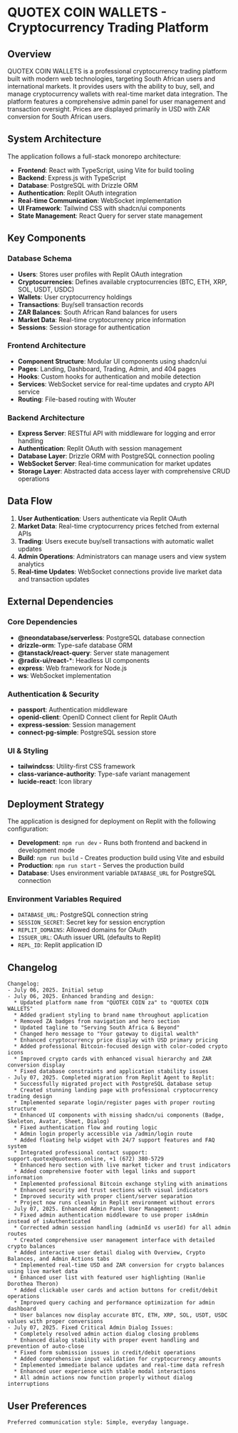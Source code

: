# QUOTEX COIN WALLETS - Cryptocurrency Trading Platform

## Overview

QUOTEX COIN WALLETS is a professional cryptocurrency trading platform built with modern web technologies, targeting South African users and international markets. It provides users with the ability to buy, sell, and manage cryptocurrency wallets with real-time market data integration. The platform features a comprehensive admin panel for user management and transaction oversight. Prices are displayed primarily in USD with ZAR conversion for South African users.

## System Architecture

The application follows a full-stack monorepo architecture:

- **Frontend**: React with TypeScript, using Vite for build tooling
- **Backend**: Express.js with TypeScript
- **Database**: PostgreSQL with Drizzle ORM
- **Authentication**: Replit OAuth integration
- **Real-time Communication**: WebSocket implementation
- **UI Framework**: Tailwind CSS with shadcn/ui components
- **State Management**: React Query for server state management

## Key Components

### Database Schema
- **Users**: Stores user profiles with Replit OAuth integration
- **Cryptocurrencies**: Defines available cryptocurrencies (BTC, ETH, XRP, SOL, USDT, USDC)
- **Wallets**: User cryptocurrency holdings
- **Transactions**: Buy/sell transaction records
- **ZAR Balances**: South African Rand balances for users
- **Market Data**: Real-time cryptocurrency price information
- **Sessions**: Session storage for authentication

### Frontend Architecture
- **Component Structure**: Modular UI components using shadcn/ui
- **Pages**: Landing, Dashboard, Trading, Admin, and 404 pages
- **Hooks**: Custom hooks for authentication and mobile detection
- **Services**: WebSocket service for real-time updates and crypto API service
- **Routing**: File-based routing with Wouter

### Backend Architecture
- **Express Server**: RESTful API with middleware for logging and error handling
- **Authentication**: Replit OAuth with session management
- **Database Layer**: Drizzle ORM with PostgreSQL connection pooling
- **WebSocket Server**: Real-time communication for market updates
- **Storage Layer**: Abstracted data access layer with comprehensive CRUD operations

## Data Flow

1. **User Authentication**: Users authenticate via Replit OAuth
2. **Market Data**: Real-time cryptocurrency prices fetched from external APIs
3. **Trading**: Users execute buy/sell transactions with automatic wallet updates
4. **Admin Operations**: Administrators can manage users and view system analytics
5. **Real-time Updates**: WebSocket connections provide live market data and transaction updates

## External Dependencies

### Core Dependencies
- **@neondatabase/serverless**: PostgreSQL database connection
- **drizzle-orm**: Type-safe database ORM
- **@tanstack/react-query**: Server state management
- **@radix-ui/react-***: Headless UI components
- **express**: Web framework for Node.js
- **ws**: WebSocket implementation

### Authentication & Security
- **passport**: Authentication middleware
- **openid-client**: OpenID Connect client for Replit OAuth
- **express-session**: Session management
- **connect-pg-simple**: PostgreSQL session store

### UI & Styling
- **tailwindcss**: Utility-first CSS framework
- **class-variance-authority**: Type-safe variant management
- **lucide-react**: Icon library

## Deployment Strategy

The application is designed for deployment on Replit with the following configuration:

- **Development**: `npm run dev` - Runs both frontend and backend in development mode
- **Build**: `npm run build` - Creates production build using Vite and esbuild
- **Production**: `npm run start` - Serves the production build
- **Database**: Uses environment variable `DATABASE_URL` for PostgreSQL connection

### Environment Variables Required
- `DATABASE_URL`: PostgreSQL connection string
- `SESSION_SECRET`: Secret key for session encryption
- `REPLIT_DOMAINS`: Allowed domains for OAuth
- `ISSUER_URL`: OAuth issuer URL (defaults to Replit)
- `REPL_ID`: Replit application ID

## Changelog

```
Changelog:
- July 06, 2025. Initial setup
- July 06, 2025. Enhanced branding and design:
  * Updated platform name from "QUOTEX COIN za" to "QUOTEX COIN WALLETS"
  * Added gradient styling to brand name throughout application
  * Removed ZA badges from navigation and hero section
  * Updated tagline to "Serving South Africa & Beyond"
  * Changed hero message to "Your gateway to digital wealth"
  * Enhanced cryptocurrency price display with USD primary pricing
  * Added professional Bitcoin-focused design with color-coded crypto icons
  * Improved crypto cards with enhanced visual hierarchy and ZAR conversion display
  * Fixed database constraints and application stability issues
- July 07, 2025. Completed migration from Replit Agent to Replit:
  * Successfully migrated project with PostgreSQL database setup
  * Created stunning landing page with professional cryptocurrency trading design
  * Implemented separate login/register pages with proper routing structure
  * Enhanced UI components with missing shadcn/ui components (Badge, Skeleton, Avatar, Sheet, Dialog)
  * Fixed authentication flow and routing logic
  * Admin login properly accessible via /admin/login route
  * Added floating help widget with 24/7 support features and FAQ system
  * Integrated professional contact support: support.quotex@quotexes.online, +1 (672) 380-5729
  * Enhanced hero section with live market ticker and trust indicators
  * Added comprehensive footer with legal links and support information
  * Implemented professional Bitcoin exchange styling with animations
  * Enhanced security and trust sections with visual indicators
  * Improved security with proper client/server separation
  * Project now runs cleanly in Replit environment without errors
- July 07, 2025. Enhanced Admin Panel User Management:
  * Fixed admin authentication middleware to use proper isAdmin instead of isAuthenticated
  * Corrected admin session handling (adminId vs userId) for all admin routes
  * Created comprehensive user management interface with detailed crypto balances
  * Added interactive user detail dialog with Overview, Crypto Balances, and Admin Actions tabs
  * Implemented real-time USD and ZAR conversion for crypto balances using live market data
  * Enhanced user list with featured user highlighting (Hanlie Dorothea Theron)
  * Added clickable user cards and action buttons for credit/debit operations
  * Improved query caching and performance optimization for admin dashboard
  * User balances now display accurate BTC, ETH, XRP, SOL, USDT, USDC values with proper conversions
- July 07, 2025. Fixed Critical Admin Dialog Issues:
  * Completely resolved admin action dialog closing problems
  * Enhanced dialog stability with proper event handling and prevention of auto-close
  * Fixed form submission issues in credit/debit operations
  * Added comprehensive input validation for cryptocurrency amounts
  * Implemented immediate balance updates and real-time data refresh
  * Enhanced user experience with stable modal interactions
  * All admin actions now function properly without dialog interruptions
```

## User Preferences

```
Preferred communication style: Simple, everyday language.
```